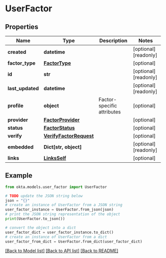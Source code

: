 # UserFactor


## Properties

Name | Type | Description | Notes
------------ | ------------- | ------------- | -------------
**created** | **datetime** |  | [optional] [readonly] 
**factor_type** | [**FactorType**](FactorType.md) |  | [optional] 
**id** | **str** |  | [optional] [readonly] 
**last_updated** | **datetime** |  | [optional] [readonly] 
**profile** | **object** | Factor-specific attributes | [optional] 
**provider** | [**FactorProvider**](FactorProvider.md) |  | [optional] 
**status** | [**FactorStatus**](FactorStatus.md) |  | [optional] 
**verify** | [**VerifyFactorRequest**](VerifyFactorRequest.md) |  | [optional] 
**embedded** | **Dict[str, object]** |  | [optional] [readonly] 
**links** | [**LinksSelf**](LinksSelf.md) |  | [optional] 

## Example

```python
from okta.models.user_factor import UserFactor

# TODO update the JSON string below
json = "{}"
# create an instance of UserFactor from a JSON string
user_factor_instance = UserFactor.from_json(json)
# print the JSON string representation of the object
print(UserFactor.to_json())

# convert the object into a dict
user_factor_dict = user_factor_instance.to_dict()
# create an instance of UserFactor from a dict
user_factor_from_dict = UserFactor.from_dict(user_factor_dict)
```
[[Back to Model list]](../README.md#documentation-for-models) [[Back to API list]](../README.md#documentation-for-api-endpoints) [[Back to README]](../README.md)


